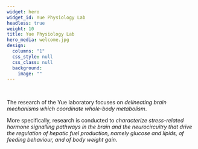 ```yaml
---
widget: hero
widget_id: Yue Physiology Lab
headless: true
weight: 10
title: Yue Physiology Lab
hero_media: welcome.jpg
design:
  columns: "1"
  css_style: null
  css_class: null
  background:
    image: ""
---
```

<br>

The research of the Yue laboratory focuses on *delineating brain mechanisms which coordinate whole-body metabolism*. 

More specifically, research is conducted to *characterize stress-related hormone signalling pathways in the brain and the neurocircuitry that drive the regulation of hepatic fuel production, namely glucose and lipids, of feeding behaviour, and of body weight gain*.

<br>